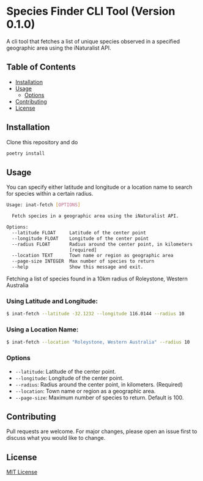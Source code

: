 # Species Finder CLI Tool (Version 0.1.0)

A cli tool that fetches a list of unique species observed in a specified
geographic area using the iNaturalist API.

## Table of Contents

- [Installation](#installation)
- [Usage](#usage)
  - [Options](#options)
- [Contributing](#contributing)
- [License](#license)

## Installation

Clone this repository and do

```bash
poetry install
```

## Usage

You can specify either latitude and longitude or a location name to search for
species within a certain radius.

```bash
Usage: inat-fetch [OPTIONS]

  Fetch species in a geographic area using the iNaturalist API.

Options:
  --latitude FLOAT     Latitude of the center point
  --longitude FLOAT    Longitude of the center point
  --radius FLOAT       Radius around the center point, in kilometers
                       [required]
  --location TEXT      Town name or region as geographic area
  --page-size INTEGER  Max number of species to return
  --help               Show this message and exit.
```

Fetching a list of species found in a 10km radius of Roleystone, Western Australia

### Using Latitude and Longitude:

```bash
$ inat-fetch --latitude -32.1232 --longitude 116.0144 --radius 10
```

### Using a Location Name:

```bash
$ inat-fetch --location "Roleystone, Western Australia" --radius 10
```

### Options

- `--latitude`: Latitude of the center point.
- `--longitude`: Longitude of the center point.
- `--radius`: Radius around the center point, in kilometers. (Required)
- `--location`: Town name or region as a geographic area.
- `--page-size`: Maximum number of species to return. Default is 100.

## Contributing

Pull requests are welcome. For major changes, please open an issue first to
discuss what you would like to change.

## License

[MIT License](LICENSE)

